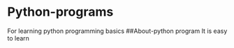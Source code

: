 # Python-programs
For learning python programming basics
##About-python program 
It is easy to learn

